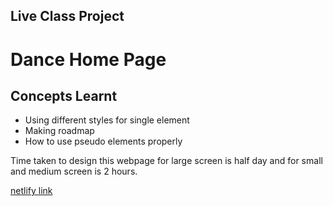 ## Live Class Project

# Dance Home Page

## Concepts Learnt
-  Using different styles for single element
- Making roadmap 
- How to use pseudo elements properly

Time taken to design this webpage for large screen is half day and for small and medium screen is 2 hours.

[netlify link](https://live-project-dance-homepage.netlify.app/)